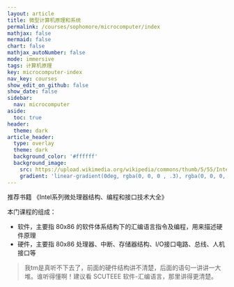 ```yaml
---
layout: article
title: 微型计算机原理和系统
permalink: /courses/sophomore/microcomputer/index
mathjax: false
mermaid: false
chart: false
mathjax_autoNumber: false
mode: immersive
tags: 计算机原理
key: microcomputer-index
nav_key: courses
show_edit_on_github: false
show_date: false
sidebar:
  nav: microcomputer
aside:
  toc: true
header:
  theme: dark
article_header:
  type: overlay
  theme: dark
  background_color: '#ffffff'
  background_image:
    src: https://upload.wikimedia.org/wikipedia/commons/thumb/5/55/Intel_C4004.jpg/1920px-Intel_C4004.jpg
    gradient: 'linear-gradient(0deg, rgba(0, 0, 0 , .3), rgba(0, 0, 0, .5))'
---
```


<!--more-->

推荐书籍 《Intel系列微处理器结构、编程和接口技术大全》

本门课程的组成：
- 软件，主要指 80x86 的软件体系结构下的汇编语言指令及编程，用来描述硬件原理
- 硬件，主要指 80x86 处理器、中断、存储器结构、I/O接口电路、总线、人机接口等

> 我tm是真听不下去了，前面的硬件结构讲不清楚，后面的语句一讲讲一大堆。谁听得懂啊！建议看 SCUTEEE 软件-汇编语言，那里讲得更清楚。